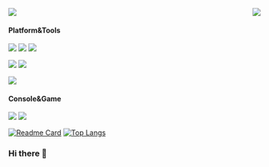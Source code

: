 
<p>
  <a href="https://count.getloli.com/"><img src="https://count.getloli.com/get/@yareiy?theme=moebooru"></a>
  <img src="https://weather-icon.journeyad.repl.co/@shanghai?v=1" align="right">
</p>

#### Platform&Tools
[![](https://img.shields.io/badge/OS-Arch%20Linux-33aadd?style=flat-square&logo=arch-linux&logoColor=ffffff)](https://www.archlinux.org/)
[![](https://img.shields.io/badge/Windows-11-4e9eee?style=flat-square&logo=windows&logoColor=ffffff)](https://www.microsoft.com/windows/windows-11)
[![](https://img.shields.io/badge/IDE-Visual%20Studio%20Code-blue?style=flat-square&logo=visual-studio-code&logoColor=ffffff)](https://code.visualstudio.com/)

[![](https://img.shields.io/badge/OnePlus-7%20Pro-f5010c?style=flat-square&logo=oneplus&logoColor=ffffff)](https://www.oneplus.com/)
[![](https://img.shields.io/badge/Redmi-K30%20Pro-dd3a0a?style=flat-square&logo=xiaomi&logoColor=ffffff)](https://www.mi.com/)

[![](https://img.shields.io/badge/Logitech-G304-blueviolet?style=flat-square&logo=logitech&logoColor=ffffff)](https://www.logitech.com.cn/zh-cn)

#### Console&Game
![](https://img.shields.io/badge/-PlayStation%20Portable-0070d1?style=flat-square&logo=playstation&logoColor=ffffff)
[![](https://img.shields.io/badge/Steam-171a21?style=flat-square&logo=steam&logoColor=ffffff)](https://steamcommunity.com/id/yareiy)

[![Readme Card](https://github-readme-stats-one-bice.vercel.app/api?username=yareiy722&count_private=true&theme=buefy&show_icons=true&role=OWNER,ORGANIZATION_MEMBER,COLLABORATOR)](https://github.com/anuraghazra/github-readme-stats)
[![Top Langs](https://github-readme-stats-one-bice.vercel.app/api/top-langs/?username=yareiy722&count_private=true&theme=buefy&layout=compact&exclude_repo=Hardware-Course&hide=Jupyter%20Notebook,MATLAB&role=OWNER,ORGANIZATION_MEMBER&langs_count=10)](https://github.com/anuraghazra/github-readme-stats)



### Hi there 👋

<!--
**yareiy722/yareiy722** is a ✨ _special_ ✨ repository because its `README.md` (this file) appears on your GitHub profile.

Here are some ideas to get you started:

- 🔭 I’m currently working on ...
- 🌱 I’m currently learning ...
- 👯 I’m looking to collaborate on ...
- 🤔 I’m looking for help with ...
- 💬 Ask me about ...
- 📫 How to reach me: ...
- 😄 Pronouns: ...
- ⚡ Fun fact: ...
-->
